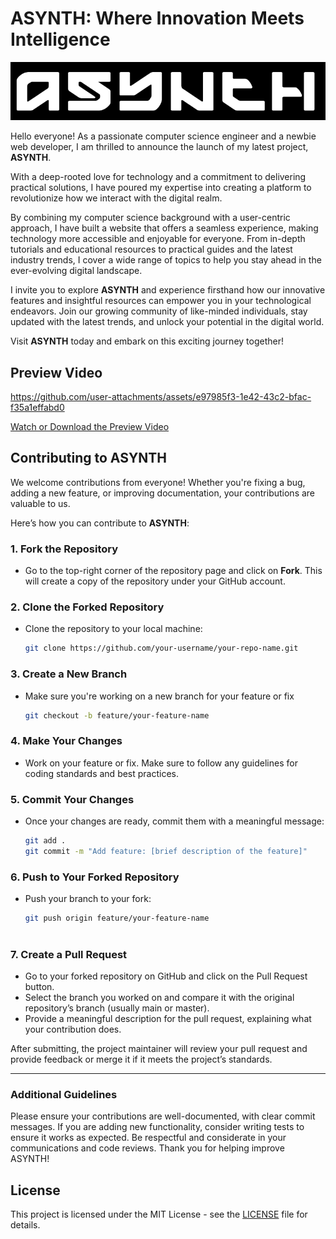 # ASYNTH: Where Innovation Meets Intelligence

![ASYNTH Logo](https://github.com/Rudra00codes/ASYNTH/blob/main/ReadmeAssets/ASYNTH_LogoW.png)

Hello everyone! As a passionate computer science engineer and a newbie web developer, I am thrilled to announce the launch of my latest project, **ASYNTH**.

With a deep-rooted love for technology and a commitment to delivering practical solutions, I have poured my expertise into creating a platform to revolutionize how we interact with the digital realm.

By combining my computer science background with a user-centric approach, I have built a website that offers a seamless experience, making technology more accessible and enjoyable for everyone. From in-depth tutorials and educational resources to practical guides and the latest industry trends, I cover a wide range of topics to help you stay ahead in the ever-evolving digital landscape.

I invite you to explore **ASYNTH** and experience firsthand how our innovative features and insightful resources can empower you in your technological endeavors. Join our growing community of like-minded individuals, stay updated with the latest trends, and unlock your potential in the digital world.

Visit **ASYNTH** today and embark on this exciting journey together!

## Preview Video

https://github.com/user-attachments/assets/e97985f3-1e42-43c2-bfac-f35a1effabd0

[Watch or Download the Preview Video](https://github.com/Rudra00codes/ASYNTH/releases/download/v1.0/ASYNTH%20(2).mp4)



## Contributing to ASYNTH

We welcome contributions from everyone! Whether you're fixing a bug, adding a new feature, or improving documentation, your contributions are valuable to us.

Here’s how you can contribute to **ASYNTH**:

### 1. Fork the Repository
- Go to the top-right corner of the repository page and click on **Fork**. This will create a copy of the repository under your GitHub account.

### 2. Clone the Forked Repository
- Clone the repository to your local machine:
  ```bash
  git clone https://github.com/your-username/your-repo-name.git

### 3. Create a New Branch
- Make sure you're working on a new branch for your feature or fix
  ```bash 
  git checkout -b feature/your-feature-name
### 4. Make Your Changes
 - Work on your feature or fix. Make sure to follow any guidelines for coding standards and best practices.

### 5. Commit Your Changes
 - Once your changes are ready, commit them with a meaningful message:
   ```bash
   git add .
   git commit -m "Add feature: [brief description of the feature]"
### 6. Push to Your Forked Repository
 - Push your branch to your fork:
   ```bash
   git push origin feature/your-feature-name
    
### 7. Create a Pull Request
 - Go to your forked repository on GitHub and click on the Pull Request button.
 - Select the branch you worked on and compare it with the original repository’s branch (usually main or master).
 - Provide a meaningful description for the pull request, explaining what your contribution does.

After submitting, the project maintainer will review your pull request and provide feedback or merge it if it meets the project’s standards.

<hr>

### Additional Guidelines
   Please ensure your contributions are well-documented, with clear commit messages.
   If you are adding new functionality, consider writing tests to ensure it works as expected.
   Be respectful and considerate in your communications and code reviews.
   Thank you for helping improve ASYNTH!

## License

This project is licensed under the MIT License - see the [LICENSE](https://github.com/Rudra00codes/ASYNTH/blob/main/ReadmeAssets/LICENSE) file for details.

